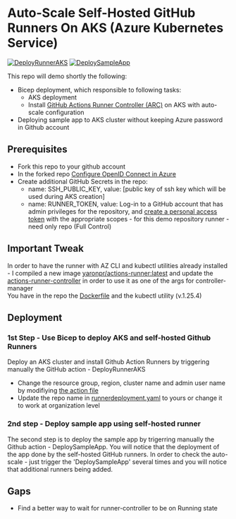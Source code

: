 # Auto-Scale Self-Hosted GitHub Runners On AKS (Azure Kubernetes Service) 
[![DeployRunnerAKS](https://github.com/yaronpri/GithubRunnerOnAKS/actions/workflows/deployIaC.yaml/badge.svg)](https://github.com/yaronpri/GithubRunnerOnAKS/actions/workflows/deployIaC.yaml)
[![DeploySampleApp](https://github.com/yaronpri/GithubRunnerOnAKS/actions/workflows/deployApp.yaml/badge.svg)](https://github.com/yaronpri/GithubRunnerOnAKS/actions/workflows/deployApp.yaml)

This repo will demo shortly the following:
- Bicep deployment, which responsible to following tasks:
  - AKS deployment
  - Install [GitHub Actions Runner Controller (ARC)](https://github.com/actions-runner-controller/actions-runner-controller/blob/master/docs/detailed-docs.md) on AKS with auto-scale configuration
- Deploying sample app to AKS cluster without keeping Azure password in Github account

## Prerequisites
- Fork this repo to your github account
- In the forked repo [Configure OpenID Connect in Azure](https://learn.microsoft.com/en-us/azure/developer/github/connect-from-azure?tabs=azure-portal%2Clinux)
- Create additional GitHub Secrets in the repo: 
  - name: SSH_PUBLIC_KEY, value: [public key of ssh key which will be used during AKS creation]
  - name: RUNNER_TOKEN, value: Log-in to a GitHub account that has admin privileges for the repository, and [create a personal access token](https://github.com/settings/tokens/new) with the appropriate scopes - for this demo repository runner - need only repo (Full Control)


## Important Tweak 
In order to have the runner with AZ CLI and kubectl utilities already installed - I compiled a new image [yaronpr/actions-runner:latest](https://hub.docker.com/r/yaronpr/actions-runner) and update the [actions-runner-controller](runner/actions-runner-controller.yaml) in order to use it as one of the args for controller-manager 
<br>You have in the repo the [Dockerfile](Dockerfile) and the kubectl utility (v.1.25.4)

## Deployment
### 1st Step - Use Bicep to deploy AKS and self-hosted Github Runners 
Deploy an AKS cluster and install Github Action Runners by triggering manually the GitHub action - DeployRunnerAKS 
- Change the resource group, region, cluster name and admin user name by modifiying [the action file](.github/workflows/deployIaC.yaml)
- Update the repo name in [runnerdeployment.yaml](runner/runnerdeployment.yaml) to yours or change it to work at organization level

### 2nd step - Deploy sample app using self-hosted runner 
The second step is to deploy the sample app by trigerring manually the Github action - DeploySampleApp.
You will notice that the deployment of the app done by the self-hosted GitHub runners.
In order to check the auto-scale - just trigger the 'DeploySampleApp' several times and you will notice that additional runners being added.

## Gaps
- Find a better way to wait for runner-controller to be on Running state